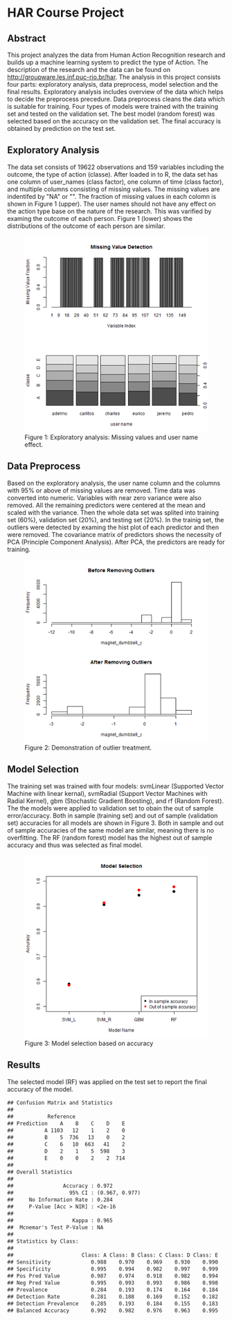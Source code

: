 # HAR Course Project

## Abstract
This project analyzes the data from Human Action Recognition research and builds up a machine learning system to predict the type of Action. The description of the research and the data can be found on http://groupware.les.inf.puc-rio.br/har. The analysis in this project consists four parts: exploratory analysis, data preprocess, model selection and the final results. Exploratory analysis includes overview of the data which helps to decide the preprocess precedure. Data preprocess cleans the data which is suitable for training. Four types of models were trained with the training set and tested on the validation set. The best model (random forest) was selected based on the accuracy on the validation set. The final accuracy is obtained by prediction on the test set.



## Exploratory Analysis

The data set consists of 19622 observations and 159 variables including the outcome, the type of action (classe). After loaded in to R, the data set has one column of user_names (class factor), one column of time (class factor), and multiple columns consisting of missing values. The missing values are indentifed by "NA" or "". The fraction of missing values in each colomn is shown in Figure 1 (upper). The user names should not have any effect on the action type base on the nature of the research. This was varified by examing the outcome of each person. Figure 1 (lower) shows the distributions of the outcome of each person are similar.

<figure><img src="figure/ex.png"><figcaption>Figure 1: Exploratory analysis: Missing values and user name effect.</figcaption></figure>

## Data Preprocess

Based on the exploratory analysis, the user name column and the columns with 95% or above of missing values are removed. Time data was converted into numeric. Variables with near zero variance were also removed. All the remaining predictors were centered at the mean and scaled with the variance. Then the whole data set was splited into training set (60%), validation set (20%), and testing set (20%). In the trainig set, the outliers were detected by examing the hist plot of each predictor and then were removed. The covariance matrix of predictors shows the necessity of PCA (Principle Component Analysis). After PCA, the predictors are ready for training.

<figure><img src="figure/dp.png"><figcaption>Figure 2: Demonstration of outlier treatment.</figcaption></figure>

## Model Selection

The training set was trained with four models: svmLinear (Supported Vector Machine with linear kernal), svmRadial (Support Vector Machines with Radial Kernel), gbm (Stochastic Gradient Boosting), and rf (Random Forest). The the models were applied to validation set to obain the out of sample error/accuracy. Both in sample (training set) and out of sample (validation set) accuracies for all models are shown in Figure 3. Both in sample and out of sample accuracies of the same model are similar, meaning there is no overfitting. The RF (random forest) model has the highest out of sample accuracy and thus was selected as final model.


<figure><img src="figure/MS.png"><figcaption>Figure 3: Model selection based on accuracy</figcaption></figure>

## Results

The selected model (RF) was applied on the test set to report the final accuracy of the model.


```
## Confusion Matrix and Statistics
## 
##           Reference
## Prediction    A    B    C    D    E
##          A 1103   12    1    2    0
##          B    5  736   13    0    2
##          C    6   10  663   41    2
##          D    2    1    5  598    3
##          E    0    0    2    2  714
## 
## Overall Statistics
##                                         
##                Accuracy : 0.972         
##                  95% CI : (0.967, 0.977)
##     No Information Rate : 0.284         
##     P-Value [Acc > NIR] : <2e-16        
##                                         
##                   Kappa : 0.965         
##  Mcnemar's Test P-Value : NA            
## 
## Statistics by Class:
## 
##                      Class: A Class: B Class: C Class: D Class: E
## Sensitivity             0.988    0.970    0.969    0.930    0.990
## Specificity             0.995    0.994    0.982    0.997    0.999
## Pos Pred Value          0.987    0.974    0.918    0.982    0.994
## Neg Pred Value          0.995    0.993    0.993    0.986    0.998
## Prevalence              0.284    0.193    0.174    0.164    0.184
## Detection Rate          0.281    0.188    0.169    0.152    0.182
## Detection Prevalence    0.285    0.193    0.184    0.155    0.183
## Balanced Accuracy       0.992    0.982    0.976    0.963    0.995
```


